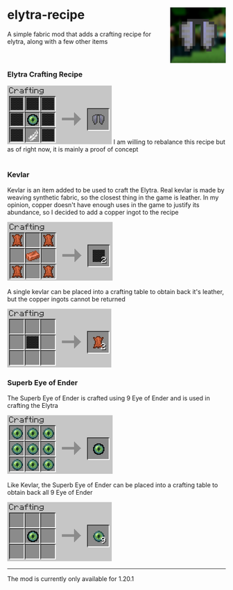 # elytra-recipe	<img src="./img/icon.png" width="128" height="128" alt="Mod Icon" align="right">
A simple fabric mod that adds a crafting recipe for elytra, along with a few other items
<br>
<br>
<br>

### Elytra Crafting Recipe
<img src="./img/elytra.png" alt="Recipe for Elytra"> 
I am willing to rebalance this recipe but as of right now, it is mainly a proof of concept
<br>
<br>

### Kevlar

Kevlar is an item added to be used to craft the Elytra. Real kevlar is made by weaving synthetic fabric, so the closest thing in the game is leather.
In my opinion, copper doesn't have enough uses in the game to justify its abundance, so I decided to add a copper ingot to the recipe

<img src="./img/kevlar.png">
<br>

A single kevlar can be placed into a crafting table to obtain back it's leather, but the copper ingots cannot be returned
<br>

<img src="./img/kevlar_uncraft.png">
<br>

### Superb Eye of Ender

The Superb Eye of Ender is crafted using 9 Eye of Ender and is used in crafting the Elytra

<img src="./img/enchanted_ender_eye.png">
<br>

Like Kevlar, the Superb Eye of Ender can be placed into a crafting table to obtain back all 9 Eye of Ender
<br>

<img src="./img/eye_uncraft.png">
<br>

---------------------------

The mod is currently only available for 1.20.1
